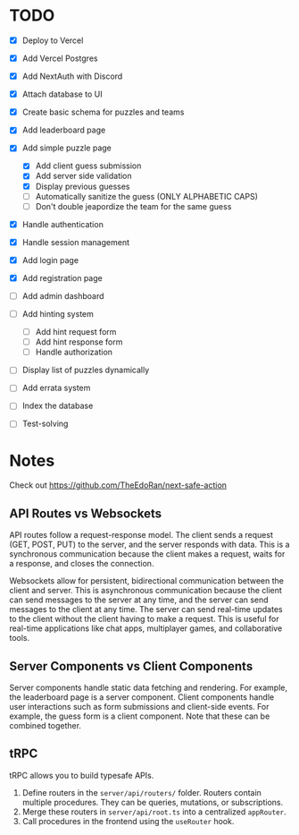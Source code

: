 # TODO

- [x] Deploy to Vercel
- [x] Add Vercel Postgres
- [x] Add NextAuth with Discord
- [x] Attach database to UI
- [x] Create basic schema for puzzles and teams
- [x] Add leaderboard page
- [x] Add simple puzzle page
    - [x] Add client guess submission 
    - [x] Add server side validation
    - [x] Display previous guesses
    - [ ] Automatically sanitize the guess (ONLY ALPHABETIC CAPS)
    - [ ] Don't double jeapordize the team for the same guess

- [x] Handle authentication
- [x] Handle session management
- [x] Add login page
- [x] Add registration page

- [ ] Add admin dashboard
- [ ] Add hinting system
    - [ ] Add hint request form
    - [ ] Add hint response form
    - [ ] Handle authorization

- [ ] Display list of puzzles dynamically
- [ ] Add errata system
- [ ] Index the database
- [ ] Test-solving

# Notes

Check out https://github.com/TheEdoRan/next-safe-action

## API Routes vs Websockets

API routes follow a request-response model. The client sends a request (GET, POST, PUT) to the server, and the server responds with data. This is a synchronous communication because the client makes a request, waits for a response, and closes the connection.

Websockets allow for persistent, bidirectional communication between the client and server. This is asynchronous communication because the client can send messages to the server at any time, and the server can send messages to the client at any time. The server can send real-time updates to the client without the client having to make a request. This is useful for real-time applications like chat apps, multiplayer games, and collaborative tools.

## Server Components vs Client Components
Server components handle static data fetching and rendering. For example, the leaderboard page is a server component. Client components handle user interactions such as form submissions and client-side events. For example, the guess form is a client component. Note that these can be combined together. 

## tRPC
tRPC allows you to build typesafe APIs. 

1. Define routers in the `server/api/routers/` folder. Routers contain multiple procedures. They can be queries, mutations, or subscriptions. 
2. Merge these routers in `server/api/root.ts` into a centralized `appRouter`. 
3. Call procedures in the frontend using the `useRouter` hook.
